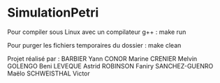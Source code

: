 # SimulationPetri

Pour compiler sous Linux avec un compilateur g++ :
make run

Pour purger les fichiers temporaires du dossier :
make clean

Projet réalisé par :
BARBIER Yann
CONOR Marine
CRENIER Melvin
GOLENGO Beni
LEVEQUE Astrid
ROBINSON Faniry
SANCHEZ-GUENRO Maëlo
SCHWEISTHAL Victor